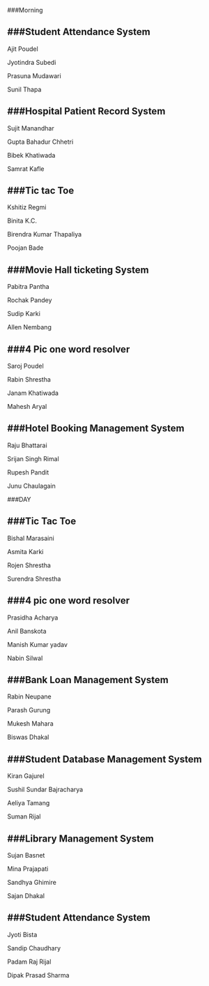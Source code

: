 ###Morning

###Student Attendance System
--------------------------------------------------------
Ajit Poudel

Jyotindra Subedi

Prasuna Mudawari

Sunil Thapa

###Hospital Patient Record System
--------------------------------------------------------
Sujit Manandhar

Gupta Bahadur Chhetri

Bibek Khatiwada

Samrat Kafle

###Tic tac Toe
--------------------------------------------------------
Kshitiz Regmi

Binita K.C.

Birendra Kumar Thapaliya

Poojan Bade

###Movie Hall ticketing System
--------------------------------------------------------
Pabitra Pantha

Rochak Pandey

Sudip Karki

Allen Nembang


###4 Pic one word resolver
--------------------------------------------------------
Saroj Poudel

Rabin Shrestha

Janam Khatiwada

Mahesh Aryal

###Hotel Booking Management System
--------------------------------------------------------
Raju Bhattarai

Srijan Singh Rimal

Rupesh Pandit

Junu Chaulagain

###DAY

###Tic Tac Toe
--------------------------------------------------------
Bishal Marasaini

Asmita Karki

Rojen Shrestha

Surendra Shrestha


###4 pic one word resolver
--------------------------------------------------------
Prasidha Acharya

Anil Banskota

Manish Kumar yadav

Nabin Silwal


###Bank Loan Management System
--------------------------------------------------------
Rabin Neupane

Parash Gurung

Mukesh Mahara

Biswas Dhakal


###Student Database Management System
--------------------------------------------------------
Kiran Gajurel

Sushil Sundar Bajracharya

Aeliya Tamang

Suman Rijal


###Library Management System
--------------------------------------------------------
Sujan Basnet

Mina Prajapati

Sandhya Ghimire

Sajan Dhakal


###Student Attendance System
--------------------------------------------------------
Jyoti Bista

Sandip Chaudhary

Padam Raj Rijal

Dipak Prasad Sharma